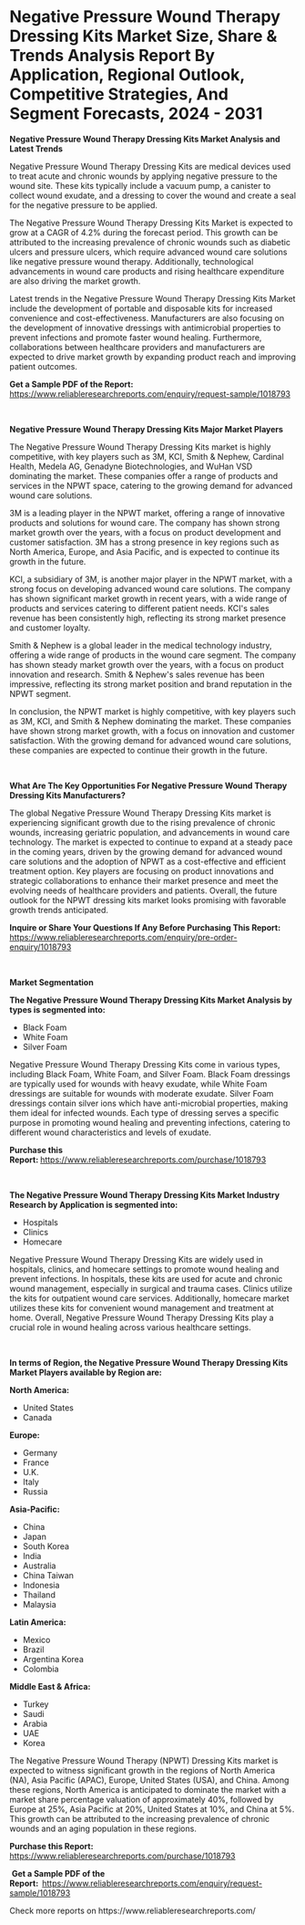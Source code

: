 <p><h1>Negative Pressure Wound Therapy Dressing Kits Market Size, Share & Trends Analysis Report By Application, Regional Outlook, Competitive Strategies, And Segment Forecasts, 2024 - 2031</h1></p><p><strong>Negative Pressure Wound Therapy Dressing Kits Market Analysis and Latest Trends</strong></p>
<p><p>Negative Pressure Wound Therapy Dressing Kits are medical devices used to treat acute and chronic wounds by applying negative pressure to the wound site. These kits typically include a vacuum pump, a canister to collect wound exudate, and a dressing to cover the wound and create a seal for the negative pressure to be applied.</p><p>The Negative Pressure Wound Therapy Dressing Kits Market is expected to grow at a CAGR of 4.2% during the forecast period. This growth can be attributed to the increasing prevalence of chronic wounds such as diabetic ulcers and pressure ulcers, which require advanced wound care solutions like negative pressure wound therapy. Additionally, technological advancements in wound care products and rising healthcare expenditure are also driving the market growth.</p><p>Latest trends in the Negative Pressure Wound Therapy Dressing Kits Market include the development of portable and disposable kits for increased convenience and cost-effectiveness. Manufacturers are also focusing on the development of innovative dressings with antimicrobial properties to prevent infections and promote faster wound healing. Furthermore, collaborations between healthcare providers and manufacturers are expected to drive market growth by expanding product reach and improving patient outcomes.</p></p>
<p><strong>Get a Sample PDF of the Report:&nbsp;</strong> <a href="https://www.reliableresearchreports.com/enquiry/request-sample/1018793">https://www.reliableresearchreports.com/enquiry/request-sample/1018793</a></p>
<p>&nbsp;</p>
<p><strong>Negative Pressure Wound Therapy Dressing Kits Major Market Players</strong></p>
<p><p>The Negative Pressure Wound Therapy Dressing Kits market is highly competitive, with key players such as 3M, KCI, Smith & Nephew, Cardinal Health, Medela AG, Genadyne Biotechnologies, and WuHan VSD dominating the market. These companies offer a range of products and services in the NPWT space, catering to the growing demand for advanced wound care solutions.</p><p>3M is a leading player in the NPWT market, offering a range of innovative products and solutions for wound care. The company has shown strong market growth over the years, with a focus on product development and customer satisfaction. 3M has a strong presence in key regions such as North America, Europe, and Asia Pacific, and is expected to continue its growth in the future.</p><p>KCI, a subsidiary of 3M, is another major player in the NPWT market, with a strong focus on developing advanced wound care solutions. The company has shown significant market growth in recent years, with a wide range of products and services catering to different patient needs. KCI's sales revenue has been consistently high, reflecting its strong market presence and customer loyalty.</p><p>Smith & Nephew is a global leader in the medical technology industry, offering a wide range of products in the wound care segment. The company has shown steady market growth over the years, with a focus on product innovation and research. Smith & Nephew's sales revenue has been impressive, reflecting its strong market position and brand reputation in the NPWT segment.</p><p>In conclusion, the NPWT market is highly competitive, with key players such as 3M, KCI, and Smith & Nephew dominating the market. These companies have shown strong market growth, with a focus on innovation and customer satisfaction. With the growing demand for advanced wound care solutions, these companies are expected to continue their growth in the future.</p></p>
<p>&nbsp;</p>
<p><strong>What Are The Key Opportunities For Negative Pressure Wound Therapy Dressing Kits Manufacturers?</strong></p>
<p><p>The global Negative Pressure Wound Therapy Dressing Kits market is experiencing significant growth due to the rising prevalence of chronic wounds, increasing geriatric population, and advancements in wound care technology. The market is expected to continue to expand at a steady pace in the coming years, driven by the growing demand for advanced wound care solutions and the adoption of NPWT as a cost-effective and efficient treatment option. Key players are focusing on product innovations and strategic collaborations to enhance their market presence and meet the evolving needs of healthcare providers and patients. Overall, the future outlook for the NPWT dressing kits market looks promising with favorable growth trends anticipated.</p></p>
<p><strong>Inquire or Share Your Questions If Any Before Purchasing This Report:</strong> <a href="https://www.reliableresearchreports.com/enquiry/pre-order-enquiry/1018793">https://www.reliableresearchreports.com/enquiry/pre-order-enquiry/1018793</a></p>
<p>&nbsp;</p>
<p><strong>Market Segmentation</strong></p>
<p><strong>The Negative Pressure Wound Therapy Dressing Kits Market Analysis by types is segmented into:</strong></p>
<p><ul><li>Black Foam</li><li>White Foam</li><li>Silver Foam</li></ul></p>
<p><p>Negative Pressure Wound Therapy Dressing Kits come in various types, including Black Foam, White Foam, and Silver Foam. Black Foam dressings are typically used for wounds with heavy exudate, while White Foam dressings are suitable for wounds with moderate exudate. Silver Foam dressings contain silver ions which have anti-microbial properties, making them ideal for infected wounds. Each type of dressing serves a specific purpose in promoting wound healing and preventing infections, catering to different wound characteristics and levels of exudate.</p></p>
<p><strong>Purchase this Report:&nbsp;</strong><a href="https://www.reliableresearchreports.com/purchase/1018793">https://www.reliableresearchreports.com/purchase/1018793</a></p>
<p>&nbsp;</p>
<p><strong>The Negative Pressure Wound Therapy Dressing Kits Market Industry Research by Application is segmented into:</strong></p>
<p><ul><li>Hospitals</li><li>Clinics</li><li>Homecare</li></ul></p>
<p><p>Negative Pressure Wound Therapy Dressing Kits are widely used in hospitals, clinics, and homecare settings to promote wound healing and prevent infections. In hospitals, these kits are used for acute and chronic wound management, especially in surgical and trauma cases. Clinics utilize the kits for outpatient wound care services. Additionally, homecare market utilizes these kits for convenient wound management and treatment at home. Overall, Negative Pressure Wound Therapy Dressing Kits play a crucial role in wound healing across various healthcare settings.</p></p>
<p>&nbsp;</p>
<p><strong>In terms of Region, the Negative Pressure Wound Therapy Dressing Kits Market Players available by Region are:</strong></p>
<p>
    <p> <strong> North America: </strong>
        <ul>
            <li>United States</li>
            <li>Canada</li>
        </ul>
        </p> 
    <p> <strong> Europe: </strong>
        <ul>
            <li>Germany</li>
            <li>France</li>
            <li>U.K.</li>
            <li>Italy</li>
            <li>Russia</li>
        </ul>
        </p> 
    <p> <strong> Asia-Pacific: </strong>
        <ul>
            <li>China</li>
            <li>Japan</li>
            <li>South Korea</li>
            <li>India</li>
            <li>Australia</li>
            <li>China Taiwan</li>
            <li>Indonesia</li>
            <li>Thailand</li>
            <li>Malaysia</li>
        </ul>
        </p> 
    <p> <strong> Latin America: </strong>
        <ul>
            <li>Mexico</li>
            <li>Brazil</li>
            <li>Argentina Korea</li>
            <li>Colombia</li>
        </ul>
        </p> 
    <p> <strong> Middle East & Africa: </strong>
        <ul>
            <li>Turkey</li>
            <li>Saudi</li>
            <li>Arabia</li>
            <li>UAE</li>
            <li>Korea</li>
        </ul>
    </p>
    </p>
<p><p>The Negative Pressure Wound Therapy (NPWT) Dressing Kits market is expected to witness significant growth in the regions of North America (NA), Asia Pacific (APAC), Europe, United States (USA), and China. Among these regions, North America is anticipated to dominate the market with a market share percentage valuation of approximately 40%, followed by Europe at 25%, Asia Pacific at 20%, United States at 10%, and China at 5%. This growth can be attributed to the increasing prevalence of chronic wounds and an aging population in these regions.</p></p>
<p><strong>Purchase this Report: </strong><a href="https://www.reliableresearchreports.com/purchase/1018793">https://www.reliableresearchreports.com/purchase/1018793</a></p>
<p>&nbsp;<strong>Get a Sample PDF of the Report:&nbsp;&nbsp;</strong><a href="https://www.reliableresearchreports.com/enquiry/request-sample/1018793">https://www.reliableresearchreports.com/enquiry/request-sample/1018793</a></p>
<p><strong></strong></p>
<p>Check more reports on https://www.reliableresearchreports.com/</p>